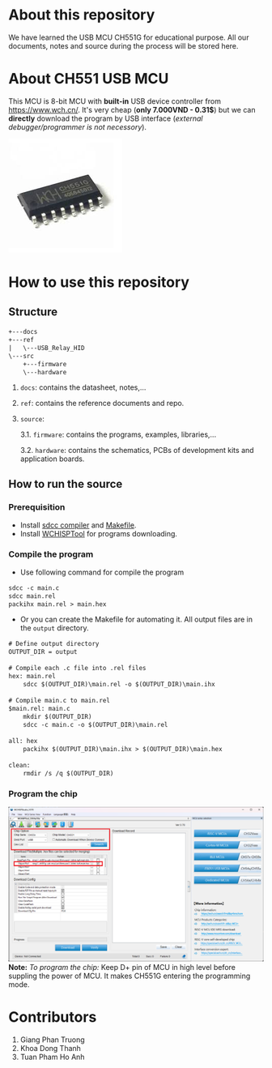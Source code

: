 # About this repository
We have learned the USB MCU CH551G for educational purpose. All our documents, notes and source during the process will be stored here.

# About CH551 USB MCU
This MCU is 8-bit MCU with **built-in** USB device controller from https://www.wch.cn/. It's very cheap (**only 7.000VND - 0.31$**) but we can **directly** download the program by USB interface (*external debugger/programmer is not necessory*).

![alt text](ch551g.png)

# How to use this repository
## Structure
```
+---docs
+---ref
|   \---USB_Relay_HID
\---src
    +---firmware
    \---hardware
```
1. ```docs```: contains the datasheet, notes,...
2. ```ref```: contains the reference documents and repo.
3. ```source```: 
   
   3.1. ```firmware```: contains the programs, examples, libraries,...
  
   3.2. ```hardware```: contains the schematics, PCBs of development kits and application boards.
## How to run the source
### Prerequisition
- Install [sdcc compiler](https://sourceforge.net/projects/sdcc/files/) and <a href="https://gnuwin32.sourceforge.net/packages/make.htm" target="_blank">Makefile</a>.
- Install [WCHISPTool](https://www.wch-ic.com/downloads/WCHISPTool_Setup_exe.html) for programs downloading.
### Compile the program
- Use following command for compile the program
```shell
sdcc -c main.c
sdcc main.rel
packihx main.rel > main.hex
```
- Or you can create the Makefile for automating it. All output files are in the ```output``` directory.
```make
# Define output directory
OUTPUT_DIR = output

# Compile each .c file into .rel files
hex: main.rel
	sdcc $(OUTPUT_DIR)\main.rel -o $(OUTPUT_DIR)\main.ihx

# Compile main.c to main.rel
$main.rel: main.c
	mkdir $(OUTPUT_DIR)
	sdcc -c main.c -o $(OUTPUT_DIR)\main.rel

all: hex
	packihx $(OUTPUT_DIR)\main.ihx > $(OUTPUT_DIR)\main.hex

clean:
	rmdir /s /q $(OUTPUT_DIR)
```
### Program the chip
![alt text](flash.png)
**Note:** *To program the chip:* Keep D+ pin of MCU in high level before suppling the power of MCU. It makes CH551G entering the programming mode.
# Contributors
1. Giang Phan Truong
2. Khoa Dong Thanh
3. Tuan Pham Ho Anh